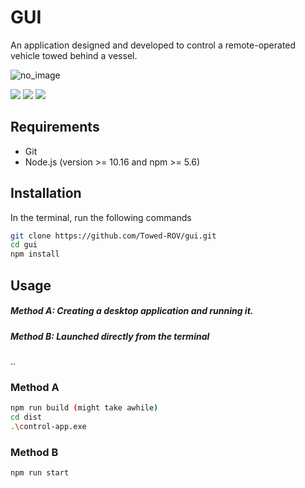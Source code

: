 # GUI

An application designed and developed to control a remote-operated vehicle towed behind a vessel.

![no_image](https://github.com/Towed-ROV/gui/blob/main/docs/imgs/home.jpg?raw=true)
<p float="left">
  <img src="https://github.com/Towed-ROV/gui/blob/main/docs/imgs/settings.jpg"  />
  <img src="https://github.com/Towed-ROV/gui/blob/main/docs/imgs/dashboard.jpg" />
  <img src="https://github.com/Towed-ROV/gui/blob/main/docs/imgs/map.jpg" />
</p>


## Requirements

- Git
- Node.js (version >= 10.16 and npm >= 5.6)


## Installation
In the terminal, run the following commands
```bash
git clone https://github.com/Towed-ROV/gui.git
cd gui
npm install
```
## Usage
##### Method A: Creating a desktop application and running it.
##### Method B: Launched directly from the terminal
..
### Method A
```bash
npm run build (might take awhile)
cd dist
.\control-app.exe
```

### Method B
```bash
npm run start
```
